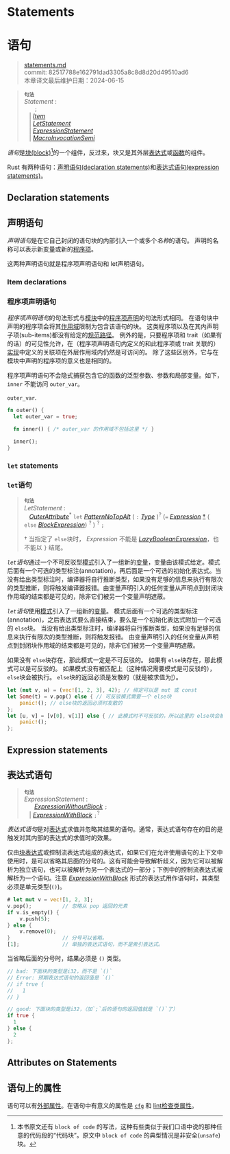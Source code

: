 # Statements
# 语句

>[statements.md](https://github.com/rust-lang/reference/blob/master/src/statements.md)\
>commit: 82517788e162791dad3305a8c8d8d20d49510ad6 \
>本章译文最后维护日期：2024-06-15

> **<sup>句法</sup>**\
> _Statement_ :\
> &nbsp;&nbsp; &nbsp;&nbsp; `;`\
> &nbsp;&nbsp; | [_Item_]\
> &nbsp;&nbsp; | [_LetStatement_]\
> &nbsp;&nbsp; | [_ExpressionStatement_]\
> &nbsp;&nbsp; | [_MacroInvocationSemi_]

*语句*是[块(block)][block][^译者注]的一个组件，反过来，块又是其外层[表达式][expression]或[函数][function]的组件。

Rust 有两种语句：[声明语句(declaration statements)](#declaration-statements)和[表达式语句(expression statements)](#expression-statements)。

## Declaration statements
## 声明语句

*声明语句*是在它自己封闭的语句块的内部引入一个或多个*名称*的语句。
声明的名称可以表示新变量或新的[程序项][item]。

这两种声明语句就是程序项声明语句和 let声明语句。

### Item declarations
### 程序项声明语句

*程序项声明语句*的句法形式与[模块][module]中的[程序项声明][item]的句法形式相同。
在语句块中声明的程序项会将其[作用域][scope]限制为包含该语句的块。
这类程序项以及在其内声明子项(sub-items)都没有给定的[规范路径][canonical path]。
例外的是，只要程序项和 trait（如果有的话）的可见性允许，在（程序项声明语句内定义的和此程序项或 trait 关联的）[实现][implementations]中定义的关联项在外层作用域内仍然是可访问的。
除了这些区别外，它与在模块中声明的程序项的意义也是相同的。

程序项声明语句不会隐式捕获包含它的函数的泛型参数、参数和局部变量。如下，`inner` 不能访问 `outer_var`。

`outer_var`.
```rust
fn outer() {
  let outer_var = true;

  fn inner() { /* outer_var 的作用域不包括这里 */ }

  inner();
}
```

### `let` statements
### `let`语句

> **<sup>句法</sup>**\
> _LetStatement_ :\
> &nbsp;&nbsp; [_OuterAttribute_]<sup>\*</sup> `let` [_PatternNoTopAlt_]
>     ( `:` [_Type_] )<sup>?</sup> (`=` [_Expression_] [†](#let-else-restriction)
>     ( `else` [_BlockExpression_]) <sup>?</sup> ) <sup>?</sup> `;`
>
> <span id="let-else-restriction">† 当指定了 `else`块时，
> _Expression_ 不能是 [_LazyBooleanExpression_]，也不能以 `}` 结尾。</span>

*`let`语句*通过一个不可反驳型[模式][pattern]引入了一组新的[变量][variables]，变量由该模式给定。模式后面有一个可选的类型标注(annotation)，再后面是一个可选的初始化表达式。当没有给出类型标注时，编译器将自行推断类型，如果没有足够的信息来执行有限次的类型推断，则将触发编译器报错。由变量声明引入的任何变量从声明点到封闭块作用域的结束都是可见的，除非它们被另一个变量声明遮蔽。

*`let`语句*使用[模式][pattern]引入了一组新的[变量][variables]。
模式后面有一个可选的类型标注(annotation)，之后表达式要么直接结束，要么是一个初始化表达式附加一个可选的 `else`块。
当没有给出类型标注时，编译器将自行推断类型，如果没有足够的信息来执行有限次的类型推断，则将触发报错。
由变量声明引入的任何变量从声明点到封闭块作用域的结束都是可见的，除非它们被另一个变量声明遮蔽。

如果没有 `else`块存在，那此模式一定是不可反驳的。
如果有 `else`块存在，那此模式可以是可反驳的。
如果模式没有被匹配上（这种情况需要模式是可反驳的），`else`块会被执行。
`else`块的返回必须是发散的（就是被求值为[!][never type]）。

```rust
let (mut v, w) = (vec![1, 2, 3], 42); // 绑定可以是 mut 或 const
let Some(t) = v.pop() else { // 可反驳模式需要一个 else块
    panic!(); // else块的返回必须时发散的
};
let [u, v] = [v[0], v[1]] else { // 此模式时不可反驳的，所以这里的 else块会被编译器当作冗余给 lint 掉。
    panic!();
};
```
## Expression statements
## 表达式语句

> **<sup>句法</sup>**\
> _ExpressionStatement_ :\
> &nbsp;&nbsp; &nbsp;&nbsp; [_ExpressionWithoutBlock_][expression] `;`\
> &nbsp;&nbsp; | [_ExpressionWithBlock_][expression] `;`<sup>?</sup>

*表达式语句*是对[表达式][expression]求值并忽略其结果的语句。通常，表达式语句存在的目的是触发对其内部的表达式的求值时的效果。

仅由[块表达式][block]或控制流表达式组成的表达式，如果它们在允许使用语句的上下文中使用时，是可以省略其后面的分号的。这有可能会导致解析歧义，因为它可以被解析为独立语句，也可以被解析为另一个表达式的一部分；下例中的控制流表达式被解析为一个语句。注意 [_ExpressionWithBlock_][expression] 形式的表达式用作语句时，其类型必须是单元类型(`()`)。

```rust
# let mut v = vec![1, 2, 3];
v.pop();          // 忽略从 pop 返回的元素
if v.is_empty() {
    v.push(5);
} else {
    v.remove(0);
}                 // 分号可以省略。
[1];              // 单独的表达式语句，而不是索引表达式。
```

当省略后面的分号时，结果必须是 `()` 类型。

```rust
// bad: 下面块的类型是i32，而不是 `()` 
// Error: 预期表达式语句的返回值是 `()` 
// if true {
//   1
// }

// good: 下面块的类型是i32，（加`;`后的语句的返回值就是 `()`了）
if true {
  1
} else {
  2
};
```

## Attributes on Statements
## 语句上的属性

语句可以有[外部属性][outer attributes]。在语句中有意义的属性是 [`cfg`] 和 [lint检查类属性][the lint check attributes]。

[^译者注]: 本书原文还有 `block of code` 的写法，这种有些类似于我们口语中说的那种任意的代码段的“代码块”。原文中 `block of code` 的典型情况是非安全(`unsafe`)块。

[block]: expressions/block-expr.md
[expression]: expressions.md
[function]: items/functions.md
[item]: items.md
[module]: items/modules.md
[never type]: types/never.md
[canonical path]: paths.md#canonical-paths
[implementations]: items/implementations.md
[variables]: variables.md
[outer attributes]: attributes.md
[`cfg`]: conditional-compilation.md
[the lint check attributes]: attributes/diagnostics.md#lint-check-attributes
[pattern]: patterns.md
[scope]: names/scopes.md
[_BlockExpression_]: expressions/block-expr.md
[_ExpressionStatement_]: #expression-statements
[_Expression_]: expressions.md
[_Item_]: items.md
[_LazyBooleanExpression_]: expressions/operator-expr.md#lazy-boolean-operators
[_LetStatement_]: #let-statements
[_MacroInvocationSemi_]: macros.md#macro-invocation
[_OuterAttribute_]: attributes.md
[_PatternNoTopAlt_]: patterns.md
[_Type_]: types.md
